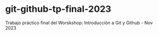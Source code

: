 # git-github-tp-final-2023
Trabajo práctico final del Worskshop: Introduccíón a Git y Github - Nov 2023
